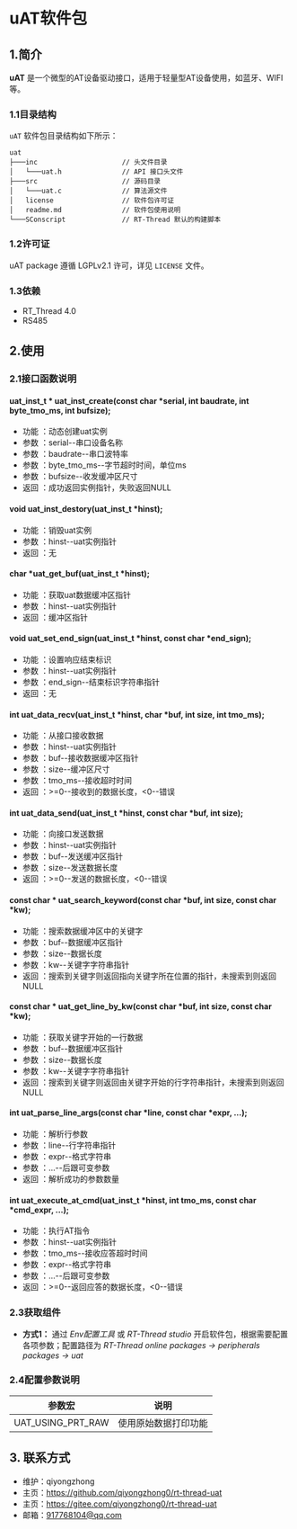 ﻿# uAT软件包

## 1.简介

**uAT** 是一个微型的AT设备驱动接口，适用于轻量型AT设备使用，如蓝牙、WIFI等。

### 1.1目录结构

`uAT` 软件包目录结构如下所示：

``` 
uat
├───inc                     // 头文件目录
│   └───uat.h           	// API 接口头文件
├───src                     // 源码目录
│   └───uat.c               // 算法源文件
│   license                 // 软件包许可证
│   readme.md               // 软件包使用说明
└───SConscript              // RT-Thread 默认的构建脚本
```

### 1.2许可证

uAT package 遵循 LGPLv2.1 许可，详见 `LICENSE` 文件。

### 1.3依赖

- RT_Thread 4.0
- RS485

## 2.使用

### 2.1接口函数说明

#### uat_inst_t * uat_inst_create(const char *serial, int baudrate, int byte_tmo_ms, int bufsize);
- 功能 ：动态创建uat实例
- 参数 ：serial--串口设备名称
- 参数 ：baudrate--串口波特率
- 参数 ：byte_tmo_ms--字节超时时间，单位ms
- 参数 ：bufsize--收发缓冲区尺寸
- 返回 ：成功返回实例指针，失败返回NULL

#### void uat_inst_destory(uat_inst_t *hinst);
- 功能 ：销毁uat实例
- 参数 ：hinst--uat实例指针
- 返回 ：无

#### char *uat_get_buf(uat_inst_t *hinst);
- 功能 ：获取uat数据缓冲区指针
- 参数 ：hinst--uat实例指针
- 返回 ：缓冲区指针

#### void uat_set_end_sign(uat_inst_t *hinst, const char *end_sign);
- 功能 ：设置响应结束标识
- 参数 ：hinst--uat实例指针
- 参数 ：end_sign--结束标识字符串指针
- 返回 ：无

#### int uat_data_recv(uat_inst_t *hinst, char *buf, int size, int tmo_ms);
- 功能 ：从接口接收数据
- 参数 ：hinst--uat实例指针
- 参数 ：buf--接收数据缓冲区指针
- 参数 ：size--缓冲区尺寸
- 参数 ：tmo_ms--接收超时时间
- 返回 ：>=0--接收到的数据长度，<0--错误

#### int uat_data_send(uat_inst_t *hinst, const char *buf, int size);
- 功能 ：向接口发送数据
- 参数 ：hinst--uat实例指针
- 参数 ：buf--发送缓冲区指针
- 参数 ：size--发送数据长度
- 返回 ：>=0--发送的数据长度，<0--错误

#### const char * uat_search_keyword(const char *buf, int size, const char *kw);
- 功能 ：搜索数据缓冲区中的关键字
- 参数 ：buf--数据缓冲区指针
- 参数 ：size--数据长度
- 参数 ：kw--关键字字符串指针
- 返回 ：搜索到关键字则返回指向关键字所在位置的指针，未搜索到则返回NULL

#### const char * uat_get_line_by_kw(const char *buf, int size, const char *kw);
- 功能 ：获取关键字开始的一行数据
- 参数 ：buf--数据缓冲区指针
- 参数 ：size--数据长度
- 参数 ：kw--关键字字符串指针
- 返回 ：搜索到关键字则返回由关键字开始的行字符串指针，未搜索到则返回NULL

#### int uat_parse_line_args(const char *line, const char *expr, ...);
- 功能 ：解析行参数
- 参数 ：line--行字符串指针
- 参数 ：expr--格式字符串
- 参数 ：...--后跟可变参数
- 返回 ：解析成功的参数数量

#### int uat_execute_at_cmd(uat_inst_t *hinst, int tmo_ms, const char *cmd_expr, ...);
- 功能 ：执行AT指令
- 参数 ：hinst--uat实例指针
- 参数 ：tmo_ms--接收应答超时时间
- 参数 ：expr--格式字符串
- 参数 ：...--后跟可变参数
- 返回 ：>=0--返回应答的数据长度，<0--错误

### 2.3获取组件

- **方式1：**
通过 *Env配置工具* 或 *RT-Thread studio* 开启软件包，根据需要配置各项参数；配置路径为 *RT-Thread online packages -> peripherals packages -> uat* 


### 2.4配置参数说明

| 参数宏 | 说明 |
| ---- | ---- |
| UAT_USING_PRT_RAW    | 使用原始数据打印功能

## 3. 联系方式

* 维护：qiyongzhong
* 主页：https://github.com/qiyongzhong0/rt-thread-uat
* 主页：https://gitee.com/qiyongzhong0/rt-thread-uat
* 邮箱：917768104@qq.com
